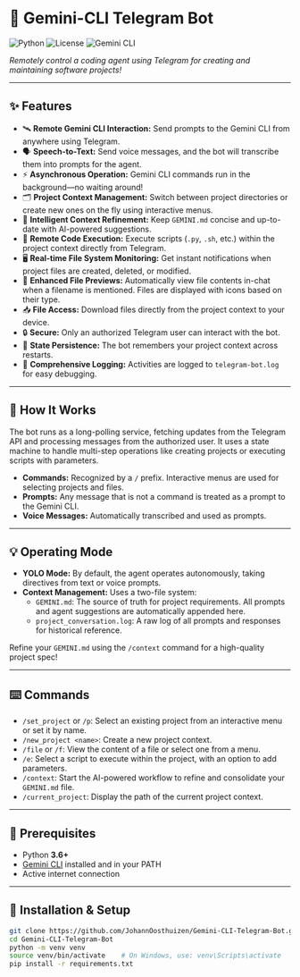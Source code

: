 # 🚀 Gemini-CLI Telegram Bot

![Python](https://img.shields.io/badge/python-3.6%2B-blue?logo=python)
![License](https://img.shields.io/badge/license-MIT-green)
![Gemini CLI](https://img.shields.io/badge/gemini--cli-required-important?logo=google)

_Remotely control a coding agent using Telegram for creating and maintaining software projects!_

---

## ✨ Features

- 🛰️ **Remote Gemini CLI Interaction:** Send prompts to the Gemini CLI from anywhere using Telegram.
- 🗣️ **Speech-to-Text:** Send voice messages, and the bot will transcribe them into prompts for the agent.
- ⚡ **Asynchronous Operation:** Gemini CLI commands run in the background—no waiting around!
- 🗂️ **Project Context Management:** Switch between project directories or create new ones on the fly using interactive menus.
- 🤖 **Intelligent Context Refinement:** Keep `GEMINI.md` concise and up-to-date with AI-powered suggestions.
- 🚀 **Remote Code Execution:** Execute scripts (`.py`, `.sh`, etc.) within the project context directly from Telegram.
- 🖥️ **Real-time File System Monitoring:** Get instant notifications when project files are created, deleted, or modified.
- 📂 **Enhanced File Previews:** Automatically view file contents in-chat when a filename is mentioned. Files are displayed with icons based on their type.
- 📥 **File Access:** Download files directly from the project context to your device.
- 🔒 **Secure:** Only an authorized Telegram user can interact with the bot.
- 💾 **State Persistence:** The bot remembers your project context across restarts.
- 📝 **Comprehensive Logging:** Activities are logged to `telegram-bot.log` for easy debugging.

---

## 🤖 How It Works

The bot runs as a long-polling service, fetching updates from the Telegram API and processing messages from the authorized user. It uses a state machine to handle multi-step operations like creating projects or executing scripts with parameters.

- **Commands:** Recognized by a `/` prefix. Interactive menus are used for selecting projects and files.
- **Prompts:** Any message that is not a command is treated as a prompt to the Gemini CLI.
- **Voice Messages:** Automatically transcribed and used as prompts.

---

## 💡 Operating Mode

- **YOLO Mode:** By default, the agent operates autonomously, taking directives from text or voice prompts.
- **Context Management:** Uses a two-file system:
  - `GEMINI.md`: The source of truth for project requirements. All prompts and agent suggestions are automatically appended here.
  - `project_conversation.log`: A raw log of all prompts and responses for historical reference.

Refine your `GEMINI.md` using the `/context` command for a high-quality project spec!

---

## ⌨️ Commands

- `/set_project` or `/p`: Select an existing project from an interactive menu or set it by name.
- `/new_project <name>`: Create a new project context.
- `/file` or `/f`: View the content of a file or select one from a menu.
- `/e`: Select a script to execute within the project, with an option to add parameters.
- `/context`: Start the AI-powered workflow to refine and consolidate your `GEMINI.md` file.
- `/current_project`: Display the path of the current project context.

---

## 🧰 Prerequisites

- Python **3.6+**
- [Gemini CLI](https://github.com/google/gemini-cli) installed and in your PATH
- Active internet connection

---

## 🚦 Installation & Setup

```bash
git clone https://github.com/JohannOosthuizen/Gemini-CLI-Telegram-Bot.git
cd Gemini-CLI-Telegram-Bot
python -m venv venv
source venv/bin/activate    # On Windows, use: venv\Scripts\activate
pip install -r requirements.txt
